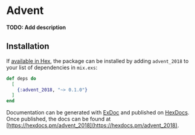 # Advent

**TODO: Add description**

## Installation

If [available in Hex](https://hex.pm/docs/publish), the package can be installed
by adding `advent_2018` to your list of dependencies in `mix.exs`:

```elixir
def deps do
  [
    {:advent_2018, "~> 0.1.0"}
  ]
end
```

Documentation can be generated with [ExDoc](https://github.com/elixir-lang/ex_doc)
and published on [HexDocs](https://hexdocs.pm). Once published, the docs can
be found at [https://hexdocs.pm/advent_2018](https://hexdocs.pm/advent_2018).

